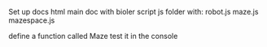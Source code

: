 Set up docs
html main doc with bioler script
js folder with:
robot.js
maze.js 
mazespace.js


define a function called Maze
test it in the console